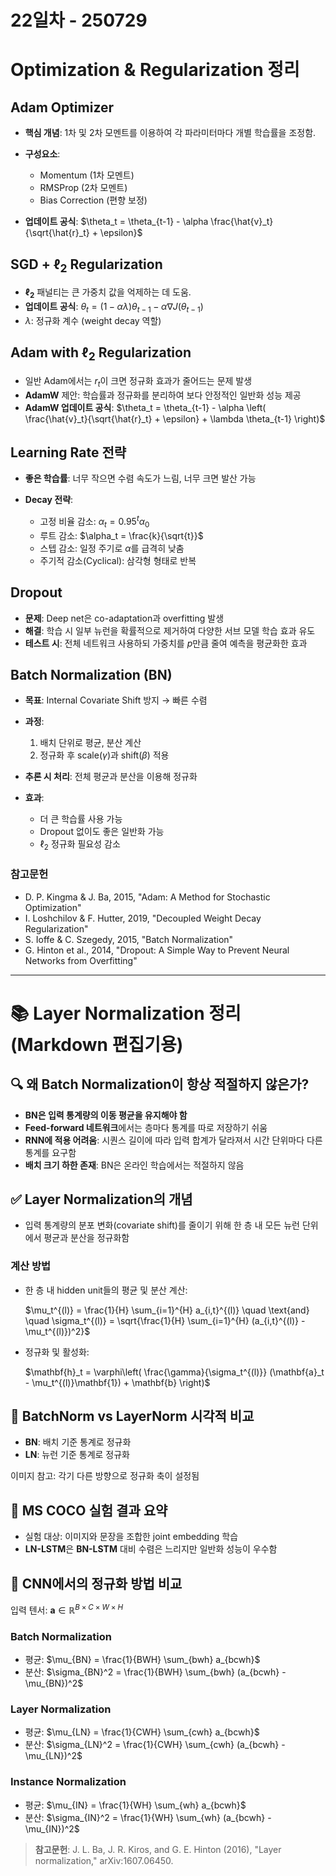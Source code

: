 # 22일차 - 250729

# Optimization & Regularization 정리

## Adam Optimizer

* **핵심 개념**: 1차 및 2차 모멘트를 이용하여 각 파라미터마다 개별 학습률을 조정함.
* **구성요소**:

  * Momentum (1차 모멘트)
  * RMSProp (2차 모멘트)
  * Bias Correction (편향 보정)
* **업데이트 공식**:
  $\theta_t = \theta_{t-1} - \alpha \frac{\hat{v}_t}{\sqrt{\hat{r}_t} + \epsilon}$

## SGD + $\ell_2$ Regularization

* **$\ell_2$** 패널티는 큰 가중치 값을 억제하는 데 도움.
* **업데이트 공식**:
  $\theta_t = (1 - \alpha \lambda)\theta_{t-1} - \alpha \nabla J(\theta_{t-1})$
* $\lambda$: 정규화 계수 (weight decay 역할)

## Adam with $\ell_2$ Regularization

* 일반 Adam에서는 $r_t$이 크면 정규화 효과가 줄어드는 문제 발생
* **AdamW** 제안: 학습률과 정규화를 분리하여 보다 안정적인 일반화 성능 제공
* **AdamW 업데이트 공식**:
  $\theta_t = \theta_{t-1} - \alpha \left( \frac{\hat{v}_t}{\sqrt{\hat{r}_t} + \epsilon} + \lambda \theta_{t-1} \right)$

## Learning Rate 전략

* **좋은 학습률**: 너무 작으면 수렴 속도가 느림, 너무 크면 발산 가능
* **Decay 전략**:

  * 고정 비율 감소: $\alpha_t = 0.95^t \alpha_0$
  * 루트 감소: $\alpha_t = \frac{k}{\sqrt{t}}$
  * 스텝 감소: 일정 주기로 $\alpha$를 급격히 낮춤
  * 주기적 감소(Cyclical): 삼각형 형태로 반복

## Dropout

* **문제**: Deep net은 co-adaptation과 overfitting 발생
* **해결**: 학습 시 일부 뉴런을 확률적으로 제거하여 다양한 서브 모델 학습 효과 유도
* **테스트 시**: 전체 네트워크 사용하되 가중치를 $p$만큼 줄여 예측을 평균화한 효과

## Batch Normalization (BN)

* **목표**: Internal Covariate Shift 방지 → 빠른 수렴
* **과정**:

  1. 배치 단위로 평균, 분산 계산
  2. 정규화 후 scale($\gamma$)과 shift($\beta$) 적용
* **추론 시 처리**: 전체 평균과 분산을 이용해 정규화
* **효과**:

  * 더 큰 학습률 사용 가능
  * Dropout 없이도 좋은 일반화 가능
  * $\ell_2$ 정규화 필요성 감소


### 참고문헌

* D. P. Kingma & J. Ba, 2015, "Adam: A Method for Stochastic Optimization"
* I. Loshchilov & F. Hutter, 2019, "Decoupled Weight Decay Regularization"
* S. Ioffe & C. Szegedy, 2015, "Batch Normalization"
* G. Hinton et al., 2014, "Dropout: A Simple Way to Prevent Neural Networks from Overfitting"

---




# 📚 Layer Normalization 정리 (Markdown 편집기용)

## 🔍 왜 Batch Normalization이 항상 적절하지 않은가?

* **BN은 입력 통계량의 이동 평균을 유지해야 함**
* **Feed-forward 네트워크**에서는 층마다 통계를 따로 저장하기 쉬움
* **RNN에 적용 어려움**: 시퀀스 길이에 따라 입력 합계가 달라져서 시간 단위마다 다른 통계를 요구함
* **배치 크기 하한 존재**: BN은 온라인 학습에서는 적절하지 않음


## ✅ Layer Normalization의 개념

* 입력 통계량의 분포 변화(covariate shift)를 줄이기 위해 한 층 내 모든 뉴런 단위에서 평균과 분산을 정규화함

### 계산 방법

* 한 층 내 hidden unit들의 평균 및 분산 계산:

  $\mu_t^{(l)} = \frac{1}{H} \sum_{i=1}^{H} a_{i,t}^{(l)} \quad \text{and} \quad \sigma_t^{(l)} = \sqrt{\frac{1}{H} \sum_{i=1}^{H} (a_{i,t}^{(l)} - \mu_t^{(l)})^2}$

* 정규화 및 활성화:

  $\mathbf{h}_t = \varphi\left( \frac{\gamma}{\sigma_t^{(l)}} (\mathbf{a}_t - \mu_t^{(l)}\mathbf{1}) + \mathbf{b} \right)$


## 🔄 BatchNorm vs LayerNorm 시각적 비교

* **BN**: 배치 기준 통계로 정규화
* **LN**: 뉴런 기준 통계로 정규화

이미지 참고: 각기 다른 방향으로 정규화 축이 설정됨


## 🔬 MS COCO 실험 결과 요약

* 실험 대상: 이미지와 문장을 조합한 joint embedding 학습
* **LN-LSTM**은 **BN-LSTM** 대비 수렴은 느리지만 일반화 성능이 우수함


## 🧮 CNN에서의 정규화 방법 비교

입력 텐서: $\mathbf{a} \in \mathbb{R}^{B \times C \times W \times H}$

### Batch Normalization

* 평균: $\mu_{BN} = \frac{1}{BWH} \sum_{bwh} a_{bcwh}$
* 분산: $\sigma_{BN}^2 = \frac{1}{BWH} \sum_{bwh} (a_{bcwh} - \mu_{BN})^2$

### Layer Normalization

* 평균: $\mu_{LN} = \frac{1}{CWH} \sum_{cwh} a_{bcwh}$
* 분산: $\sigma_{LN}^2 = \frac{1}{CWH} \sum_{cwh} (a_{bcwh} - \mu_{LN})^2$

### Instance Normalization

* 평균: $\mu_{IN} = \frac{1}{WH} \sum_{wh} a_{bcwh}$
* 분산: $\sigma_{IN}^2 = \frac{1}{WH} \sum_{wh} (a_{bcwh} - \mu_{IN})^2$


> **참고문헌**: J. L. Ba, J. R. Kiros, and G. E. Hinton (2016), "Layer normalization," arXiv:1607.06450.
